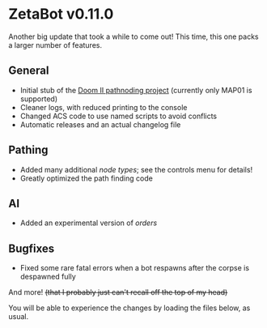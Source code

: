 # ZetaBot v0.11.0

Another big update that took a while to come out! This time,
this one packs a larger number of features.

## General
 * Initial stub of the [Doom II pathnoding project](../nodes/Doom2_MAP01.txt) (currently only MAP01 is supported)
 * Cleaner logs, with reduced printing to the console
 * Changed ACS code to use named scripts to avoid conflicts
 * Automatic releases and an actual changelog file

## Pathing
 * Added many additional _node types_; see the controls menu for details!
 * Greatly optimized the path finding code

## AI
 * Added an experimental version of _orders_

## Bugfixes
 * Fixed some rare fatal errors when a bot respawns after the corpse is despawned fully

And more! ~~(that I probably just can't recall off the top of my head)~~

You will be able to experience the changes by loading the files below, as usual.
